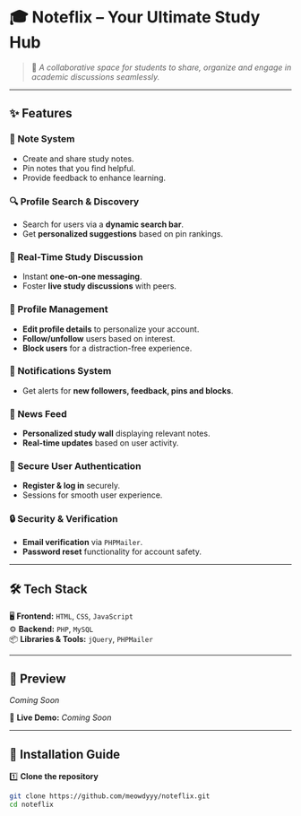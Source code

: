 # 🎓 Noteflix – Your Ultimate Study Hub

> 🚀 *A collaborative space for students to share, organize and engage in academic discussions seamlessly.*

---

## ✨ Features

### 📌 Note System
- Create and share study notes.
- Pin notes that you find helpful.
- Provide feedback to enhance learning.

### 🔍 Profile Search & Discovery
- Search for users via a **dynamic search bar**.
- Get **personalized suggestions** based on pin rankings.

### 💬 Real-Time Study Discussion
- Instant **one-on-one messaging**.
- Foster **live study discussions** with peers.

### 👤 Profile Management
- **Edit profile details** to personalize your account.
- **Follow/unfollow** users based on interest.
- **Block users** for a distraction-free experience.

### 🔔 Notifications System
- Get alerts for **new followers, feedback, pins and blocks**.

### 📰 News Feed
- **Personalized study wall** displaying relevant notes.
- **Real-time updates** based on user activity.

### 🔑 Secure User Authentication
- **Register & log in** securely.
- Sessions for smooth user experience.

### 🔒 Security & Verification
- **Email verification** via `PHPMailer`.
- **Password reset** functionality for account safety.

---

## 🛠️ Tech Stack

🖥️ **Frontend:** `HTML`, `CSS`, `JavaScript`  
⚙️ **Backend:** `PHP`, `MySQL`  
📦 **Libraries & Tools:** `jQuery`, `PHPMailer`  

---

## 🎨 Preview

_Coming Soon_

🔗 **Live Demo:** _Coming Soon_

---

## 🚀 Installation Guide

1️⃣ **Clone the repository**  
```sh
git clone https://github.com/meowdyyy/noteflix.git
cd noteflix
